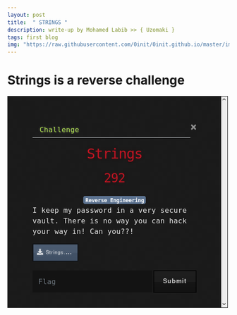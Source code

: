 ```yaml
---
layout: post
title:  " STRINGS "
description: write-up by Mohamed Labib >> { Uzomaki }
tags: first blog
img: "https://raw.githubusercontent.com/0init/0init.github.io/master/images/egycert.png"
---
```


# Strings is a reverse challenge 

![images](https://raw.githubusercontent.com/0init/0init.github.io/master/images/strings/1.png)

